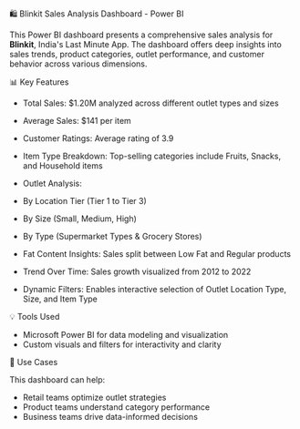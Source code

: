 🛍️ Blinkit Sales Analysis Dashboard - Power BI

This Power BI dashboard presents a comprehensive sales analysis for **Blinkit**, India's Last Minute App. The dashboard offers deep insights into sales trends, product categories, outlet performance, and customer behavior across various dimensions.

 📊 Key Features

* Total Sales: $1.20M analyzed across different outlet types and sizes
* Average Sales: $141 per item
* Customer Ratings: Average rating of 3.9
* Item Type Breakdown: Top-selling categories include Fruits, Snacks, and Household items
* Outlet Analysis:

* By Location Tier (Tier 1 to Tier 3)
* By Size (Small, Medium, High)
* By Type (Supermarket Types & Grocery Stores)
* Fat Content Insights: Sales split between Low Fat and Regular products
* Trend Over Time: Sales growth visualized from 2012 to 2022
* Dynamic Filters: Enables interactive selection of Outlet Location Type, Size, and Item Type

💡 Tools Used

* Microsoft Power BI for data modeling and visualization
* Custom visuals and filters for interactivity and clarity

🚀 Use Cases

This dashboard can help:

* Retail teams optimize outlet strategies
* Product teams understand category performance
* Business teams drive data-informed decisions


